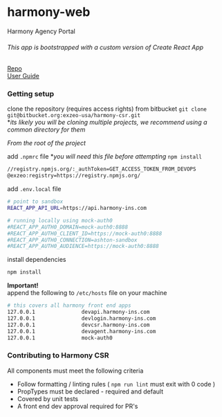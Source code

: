 # harmony-web
Harmony Agency Portal

###### This app is bootstrapped with a custom version of Create React App
[Repo](https://github.com/facebook/create-react-app)  
[User Guide](https://facebook.github.io/create-react-app/)

### Getting setup
clone the repository (requires access rights) from bitbucket
`git clone git@bitbucket.org:exzeo-usa/harmony-csr.git`  
*_its likely you will be cloning multiple projects, we recommend using a common directory for them_

*From the root of the project*

add `.npmrc` file **you will need this file before attempting* `npm install`
```bash
//registry.npmjs.org/:_authToken=GET_ACCESS_TOKEN_FROM_DEVOPS
@exzeo:registry=https://registry.npmjs.org/
```

add `.env.local` file
```.bash
# point to sandbox
REACT_APP_API_URL=https://api.harmony-ins.com

# running locally using mock-auth0
#REACT_APP_AUTH0_DOMAIN=mock-auth0:8888
#REACT_APP_AUTH0_CLIENT_ID=https://mock-auth0:8888
#REACT_APP_AUTH0_CONNECTION=ashton-sandbox
#REACT_APP_AUTH0_AUDIENCE=https://mock-auth0:8888
```

install dependencies
```bash
npm install
```

**Important!**  
append the following to `/etc/hosts` file on your machine
```bash
# this covers all harmony front end apps
127.0.0.1               devapi.harmony-ins.com
127.0.0.1               devlogin.harmony-ins.com
127.0.0.1               devcsr.harmony-ins.com
127.0.0.1               devagent.harmony-ins.com
127.0.0.1               mock-auth0
```

### Contributing to Harmony CSR

All components must meet the following criteria
* Follow formatting / linting rules ( `npm run lint` must exit with 0 code )
* PropTypes must be declared - required and default
* Covered by unit tests
* A front end dev approval required for PR's
